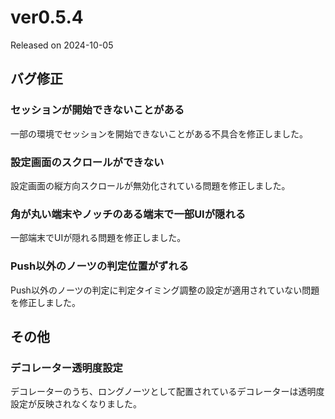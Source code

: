 # ver0.5.4

Released on 2024-10-05

## バグ修正

### セッションが開始できないことがある

一部の環境でセッションを開始できないことがある不具合を修正しました。

### 設定画面のスクロールができない

設定画面の縦方向スクロールが無効化されている問題を修正しました。

### 角が丸い端末やノッチのある端末で一部UIが隠れる

一部端末でUIが隠れる問題を修正しました。

### Push以外のノーツの判定位置がずれる

Push以外のノーツの判定に判定タイミング調整の設定が適用されていない問題を修正しました。

## その他

### デコレーター透明度設定

デコレーターのうち、ロングノーツとして配置されているデコレーターは透明度設定が反映されなくなりました。
